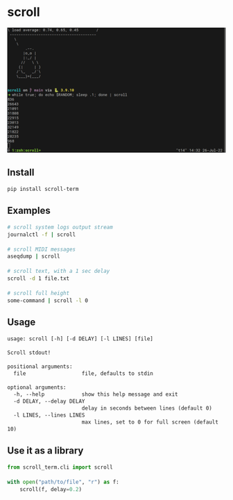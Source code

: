 # scroll

![demo](./demo.gif)

## Install
```
pip install scroll-term
```

## Examples
```bash
# scroll system logs output stream
journalctl -f | scroll

# scroll MIDI messages
aseqdump | scroll

# scroll text, with a 1 sec delay
scroll -d 1 file.txt

# scroll full height
some-command | scroll -l 0
```

## Usage

```
usage: scroll [-h] [-d DELAY] [-l LINES] [file]

Scroll stdout!

positional arguments:
  file                  file, defaults to stdin

optional arguments:
  -h, --help            show this help message and exit
  -d DELAY, --delay DELAY
                        delay in seconds between lines (default 0)
  -l LINES, --lines LINES
                        max lines, set to 0 for full screen (default 10)
```

## Use it as a library

```python
from scroll_term.cli import scroll

with open("path/to/file", "r") as f:
    scroll(f, delay=0.2)
```
